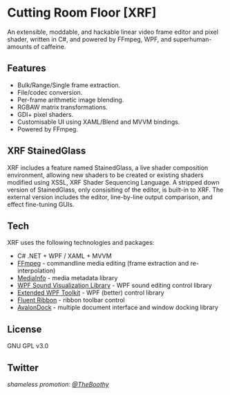 Cutting Room Floor [XRF]
=========


An extensible, moddable, and hackable linear video frame editor and pixel shader, written in C#, and powered by FFmpeg, WPF, and superhuman-amounts of caffeine.

Features
--------

- Bulk/Range/Single frame extraction.
- File/codec conversion.
- Per-frame arithmetic image blending.
- RGBAW matrix transformations.
- GDI+ pixel shaders.
- Customisable UI using XAML/Blend and MVVM bindings.
- Powered by FFmpeg.

XRF StainedGlass
----------------

XRF includes a feature named StainedGlass, a live shader composition environment, allowing new shaders to be created or existing shaders modified using XSSL, XRF Shader Sequencing Language. A stripped down version of StainedGlass, only consisiting of the editor, is built-in to XRF. The external version includes the editor, line-by-line output comparison, and effect fine-tuning GUIs.

Tech
----

XRF uses the following technologies and packages:

* C# .NET + WPF / XAML + MVVM
* [FFmpeg] - commandline media editing (frame extraction and re-interpolation)
* [MediaInfo] - media metadata library
* [WPF Sound Visualization Library] - WPF sound editing control library
* [Extended WPF Toolkit] - WPF (better) control library
* [Fluent Ribbon] - ribbon toolbar control
* [AvalonDock] - multiple document interface and window docking library

License
----

GNU GPL v3.0


Twitter
----
*shameless promotion: [@TheBoothy]*


[FFmpeg]:https://www.ffmpeg.org
[MediaInfo]:http://mediaarea.net
[WPF Sound Visualization Library]:http://wpfsvl.codeplex.com
[Extended WPF Toolkit]:http://wpftoolkit.codeplex.com
[Fluent Ribbon]:http://fluent.codeplex.com
[AvalonDock]:http://avalondock.codeplex.com
[@TheBoothy]:http://twitter.com/TheBoothy
